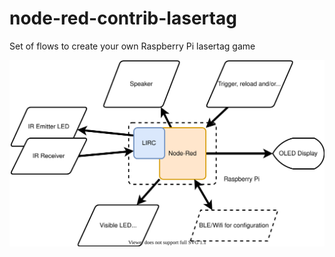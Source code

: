 # node-red-contrib-lasertag
Set of flows to create your own Raspberry Pi lasertag game

![GitHub Logo](/images/Lasertag_System_Structure.svg)